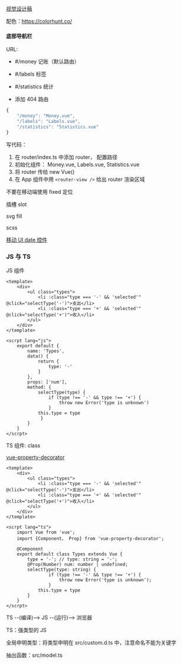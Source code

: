 [视觉设计稿](https://www.figma.com/file/YPtm8nqJlmhsWhfUwln5s7/%E6%97%BA%E8%B4%A2%E8%AE%B0%E8%B4%A6%EF%BC%88%E6%9C%AC%E5%9C%B0%E7%89%88%EF%BC%89-(Copy)?node-id=0%3A1)

配色：https://colorhunt.co/

 #### 底部导航栏

URL:

* #/money 记账（默认路由）

* #/labels 标签

* #/statistics 统计

* 添加 404 路由

```javascript
{
    "/money": "Money.vue",
    "/labels": "Labels.vue",
    "/statistics": "Statistics.vue"
}  
```

  写代码：

1. 在 router/index.ts 中添加 router， 配置路径
2. 初始化组件： Money.vue, Labels.vue, Statistics.vue
3. 将 router 传给 new Vue()
4. 在 App 组件中用 `<router-view />` 给出 router 渲染区域



不要在移动端使用 fixed 定位

<style lang="scss" scoped>
</style>
插槽 slot

svg fill

scss

[移动 UI date 控件](https://youzan.github.io/vant-weapp/#/calendar)



### JS 与 TS

JS 组件

```vue
<template>
	<div>
    	<ul class="types">
            <li :class="type === '-' && 'selected'" @click="selectType('-')">支出</li>
            <li :class="type === '+' && 'selected'" @click="selectType('+')">收入</li>
    	</ul>
    </div>
</template>

<scrpt lang="js">
	export default {
    	name: 'Types',
    	data() {
    		return {
    			type: '-'
    		}
    	},
    	props: ['num'],
    	method: {
    		selectType(type) {
    			if (type !== '-' && type !== '+') {
    				throw new Error('type is unknown')
    			}
    		this.type = type
   			 }
    	}
    }
</scrpt>
```

TS 组件: class

[vue-property-decorator](https://github.com/kaorun343/vue-property-decorator)

```vue
<template>
	<div>
    	<ul class="types">
            <li :class="type === '-' && 'selected'" @click="selectType('-')">支出</li>
            <li :class="type === '+' && 'selected'" @click="selectType('+')">收入</li>
    	</ul>
    </div>
</template>

<scrpt lang="ts">
    import Vue from 'vue';
    import {Component， Prop} from 'vue-property-decorator';
    
    @Component
	export default class Types extends Vue {
    	type = '-'; // type: string = '-';
    	@Prop(Number) num: number | undefined;
		selectType(type: string) {
    			if (type !== '-' && type !== '+') {
    				throw new Error('type is unknown');
    			}
    		this.type = type
   		}
    }
</scrpt>
```

TS --(编译)--> JS --(运行)--> 浏览器

TS：强类型的 JS

全局申明类型：将类型申明在 src/custom.d.ts 中，注意命名不能为关键字

抽出函数：src/model.ts





